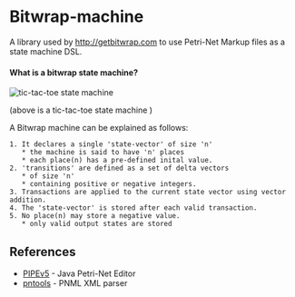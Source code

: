 # Bitwrap-machine

A library used by http://getbitwrap.com to use Petri-Net Markup files as a state machine DSL.

#### What is a bitwrap state machine?

![tic-tac-toe state machine](https://bitwrap.github.io/image/octothorpe.png)

(above is a tic-tac-toe state machine )

A Bitwrap machine can be explained as follows:

    1. It declares a single 'state-vector' of size 'n'
       * the machine is said to have 'n' places
       * each place(n) has a pre-defined inital value.
    2. 'transitions' are defined as a set of delta vectors
       * of size 'n' 
       * containing positive or negative integers.
    3. Transactions are applied to the current state vector using vector addition.
    4. The 'state-vector' is stored after each valid transaction.
    5. No place(n) may store a negative value.
       * only valid output states are stored

## References

* [PIPEv5](https://github.com/sarahtattersall/PIPE) - Java Petri-Net Editor
* [pntools](https://github.com/irgangla/pntools/blob/master/LICENSE) - PNML XML parser
